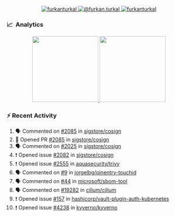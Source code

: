 <p align="center">
  <a href="https://linkedin.com/in/furkanturkal" target="blank">
    <img src="https://img.shields.io/badge/linkedin-%230077B5.svg?&style=for-the-badge&logo=linkedin&logoColor=white" alt="furkanturkal" />
  </a>
  <a href="https://medium.com/@furkan.turkal" target="blank">
    <img src="https://img.shields.io/badge/medium-%2312100E.svg?&style=for-the-badge&logo=medium&logoColor=white" alt="@furkan.turkal" />
  </a>
  <a href="https://twitter.com/furkanturkaI" target="blank">
    <img src="https://img.shields.io/badge/Twitter-1DA1F2?style=for-the-badge&logo=twitter&logoColor=white" alt="furkanturkaI" />
  </a>
</p>

### 📈 &nbsp;Analytics

<p align="center">
  <a href="https://coderstats.net/github/#Dentrax">
    <img height="180em" src="https://github-readme-stats-eight-theta.vercel.app/api?username=Dentrax&show_icons=true&theme=algolia&include_all_commits=true&count_private=true&line_height=26"/>
    <img height="180em" src="https://github-readme-stats-eight-theta.vercel.app/api/top-langs/?username=Dentrax&layout=compact&langs_count=8&theme=algolia&line_height=26"/>
  </a>
</p>

### :zap: Recent Activity

<!--START_SECTION:activity-->
1. 🗣 Commented on [#2085](https://github.com/sigstore/cosign/issues/2085) in [sigstore/cosign](https://github.com/sigstore/cosign)
2. 💪 Opened PR [#2085](https://github.com/sigstore/cosign/pull/2085) in [sigstore/cosign](https://github.com/sigstore/cosign)
3. 🗣 Commented on [#2025](https://github.com/sigstore/cosign/issues/2025) in [sigstore/cosign](https://github.com/sigstore/cosign)
4. ❗️ Opened issue [#2082](https://github.com/sigstore/cosign/issues/2082) in [sigstore/cosign](https://github.com/sigstore/cosign)
5. ❗️ Opened issue [#2555](https://github.com/aquasecurity/trivy/issues/2555) in [aquasecurity/trivy](https://github.com/aquasecurity/trivy)
6. 🗣 Commented on [#9](https://github.com/jorgelbg/pinentry-touchid/issues/9) in [jorgelbg/pinentry-touchid](https://github.com/jorgelbg/pinentry-touchid)
7. 🗣 Commented on [#44](https://github.com/microsoft/sbom-tool/issues/44) in [microsoft/sbom-tool](https://github.com/microsoft/sbom-tool)
8. 🗣 Commented on [#19282](https://github.com/cilium/cilium/issues/19282) in [cilium/cilium](https://github.com/cilium/cilium)
9. ❗️ Opened issue [#157](https://github.com/hashicorp/vault-plugin-auth-kubernetes/issues/157) in [hashicorp/vault-plugin-auth-kubernetes](https://github.com/hashicorp/vault-plugin-auth-kubernetes)
10. ❗️ Opened issue [#4238](https://github.com/kyverno/kyverno/issues/4238) in [kyverno/kyverno](https://github.com/kyverno/kyverno)
<!--END_SECTION:activity-->
